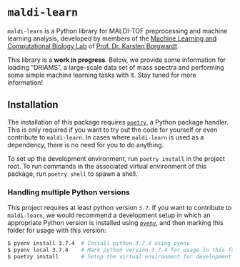 # `maldi-learn`

`maldi-learn` is a Python library for MALDI-TOF preprocessing and
machine learning analysis, developed by members of the [Machine Learning
and Computational Biology Lab](https://bsse.ethz.ch/mlcb) of [Prof. Dr.
Karsten Borgwardt](https://bsse.ethz.ch/mlcb/karsten.html). 

This library is a **work in progress**. Below, we provide some
information for loading &ldquo;DRIAMS&rdquo;, a large-scale data set of
mass spectra and performing some simple machine learning tasks with it.
Stay tuned for more information!

## Installation

The installation of this package requires [`poetry`](https://python-poetry.org/docs/), a 
Python package handler. This is only required if you want to try out the
code for yourself or even contribute to `maldi-learn`. In cases where
`maldi-learn` is used as a dependency, there is no need for you to do
anything.

To set up the development environment, run `poetry install` in the
project root.  To run commands in the associated virtual environment of this
package, run `poetry shell` to spawn a shell.

### Handling multiple Python versions

This project requires at least python version `3.7`.  If you want to
contribute to `maldi-learn`, we would recommend a development setup
in which an appropriate Python version is installed using
[`pyenv`](https://github.com/pyenv/pyenv), and then marking this folder
for usage with this version:

```bash
$ pyenv install 3.7.4  # Install python 3.7.4 using pyenv
$ pyenv local 3.7.4    # Mark python version 3.7.4 for usage in this folder
$ poetry install       # Setup the virtual environment for development
```
